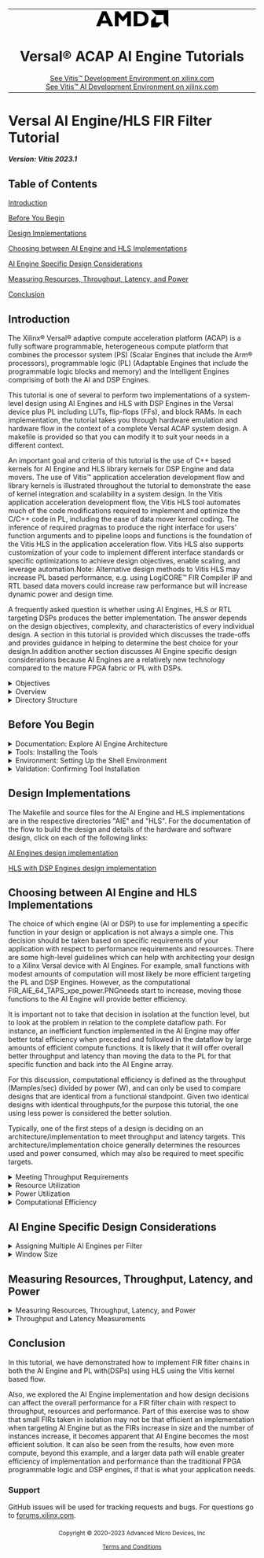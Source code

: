 ﻿<table class="sphinxhide" width="100%">
 <tr width="100%">
    <td align="center"><img src="https://raw.githubusercontent.com/Xilinx/Image-Collateral/main/xilinx-logo.png" width="30%"/><h1>Versal® ACAP AI Engine Tutorials</h1>
    <a href="https://www.xilinx.com/products/design-tools/vitis.html">See Vitis™ Development Environment on xilinx.com</br></a>
    <a href="https://www.xilinx.com/products/design-tools/vitis/vitis-ai.html">See Vitis™ AI Development Environment on xilinx.com</a>
    </td>
 </tr>
</table>

# Versal AI Engine/HLS FIR Filter Tutorial

***Version: Vitis 2023.1***

## Table of Contents
[Introduction](#introduction)

[Before You Begin](#before-you-begin)

[Design Implementations](#design-implementations)

[Choosing between AI Engine and HLS Implementations](#Choosing-between-AI-Engine-and-HLS-Implementations)

[AI Engine Specific Design Considerations](#ai-engine-specific-design-considerations)

[Measuring Resources, Throughput, Latency, and Power](#measuring-resources-throughput-latency-and-power)

[Conclusion](#Conclusion)

## Introduction

The Xilinx® Versal® adaptive compute acceleration platform (ACAP) is a fully software programmable, heterogeneous compute platform that combines the processor system (PS) (Scalar Engines that include the Arm® processors), programmable logic (PL) (Adaptable Engines that include the programmable logic blocks and memory) and the Intelligent Engines comprising of both the AI and DSP Engines.

This tutorial is one of several to perform two implementations of a system-level design using AI Engines and HLS with DSP Engines in the Versal device plus PL including LUTs, flip-flops (FFs), and block RAMs. In each implementation, the tutorial takes you through hardware emulation and hardware flow in the context of a complete Versal ACAP system design. A makefile is provided so that you can modify it to suit your needs in a different context.

An important goal and criteria of this tutorial is the use of C++ based kernels for AI Engine and HLS library kernels for DSP Engine and data movers. The use of Vitis™ application acceleration development flow and library kernels is illustrated throughout the tutorial to demonstrate the ease of kernel integration and scalability in a system design. In the Vitis application acceleration development flow, the Vitis HLS tool automates much of the code modifications required to implement and optimize the C/C++ code in PL, including the ease of data mover kernel coding. The inference of required pragmas to produce the right interface for users' function arguments and to pipeline loops and functions is the foundation of the Vitis HLS in the application acceleration flow. Vitis HLS also supports customization of your code to implement different interface standards or specific optimizations to achieve design objectives, enable scaling, and leverage automation.Note: Alternative design methods to Vitis HLS may increase PL based performance, e.g. using LogiCORE™ FIR Compiler IP and RTL based data movers could increase raw performance but will increase dynamic power and design time. 

A frequently asked question is whether using AI Engines, HLS or RTL targeting DSPs produces the better implementation. The answer depends on the design objectives, complexity, and characteristics of every individual design. A section in this tutorial is provided which discusses the trade-offs and provides  guidance in helping to determine the best choice for your design.In addition another section discusses AI Engine specific design considerations because AI Engines are a relatively new technology compared to the mature FPGA fabric or PL with DSPs.

<details>
<summary>Objectives</summary>

### Objectives
After completing the tutorial, you should be able to:
* Develop a system level design (FIR filter in this case) by identifying the algorithm and deploying the same algorithm on AI Engine and DSP Engines using Vitis HLS.
* Build a complete system design by going through the various steps in the Vitis unified software platform flow, including creating the AI Engine adaptive data flow (ADF) API graph, compiling the A72 host application, and compiling PL kernels, using the Vitis compiler (`v++`) to link the AI Engine and HLS kernels with the platform, and packaging the design. You will also be able to run the design through the hardware emulation and hardware flow in a mixed System C/RTL cycle-accurate/QEMU-based simulator
* Develop a consistent harness to have the data mover kernels maintain a similar interface with AI Engine/HLS kernels (with AXI4-stream) and DDR memory (memory-mapped AXI4)
* Develop an understanding of graph control APIs to enable run-time updates using the run-time parameter (RTP) interface for the AI Engine implementation and HLS APIs for controlling HLS/PL kernels
* Develop an understanding of the various factors that influence the performance, resources, latency, and power of AI Engine and HLS using DSP implementations, so that an informed choice can be made between the two implementations.

</details>

<details>
<summary>Overview</summary>

### Overview
This tutorial implements a FIR filter chain, one implementation targeted at AI Engines and another targeted at DSP Engines using Vitis HLS.

FIR filters provide a large design space to explore. For the purposes of this tutorial, the following parameters are held fixed/constant:
* Data Type: cint16
* Coefficient type: int16
* Symmetric FIR
* Fixed (i.e., non-reloadable) coefficients

The number of filter taps in the filters and the number of cascaded filters in the chain can be specified as parameters in the build process. Each filter in the chain consists of an identical number of taps with identical coefficients. While this is not necessarily a realistic design situation, it provides a simple means for generating, scaling and managing the filter chain. One further simplification is the use of a triangular window for the filter coefficients, allowing the taps to be generated simply through linear interpolation. (See https://www.recordingblogs.com/wiki/triangular-window or https://en.wikipedia.org/wiki/Window_function#Triangular_window)

The same filter chain is deployed in the two implementations using AI and DSP Engines. The design will compile through `v++`, and create a Petalinux-based platform via a script as well as generate the PDI and host application.

The makefile based  build process can be directed to build different length chains with a specified number of taps. A similar set of harnesses are developed and maintained between the two implementations to store input/output vectors in DDR memory and use the data mover kernels to move data to and from AI Engine and HLS FIR kernels. In both cases, XRT running A-72 controls data flow in compute and data mover kernels (graph control APIs control AI Engine kernels and HLS APIs control HLS/PL kernels).

</details>

<details>
  <summary>Directory Structure</summary>

### Directory Structure
```
filter_AIEvsHLS
+-- AIE.................................contains AI Engine implementation
|   +-- design .........................contains source and include files
|   |	+-- aie_src ....................AI Engine source code
|   |   +-- exec_files .................contains hw_emu launch script
|   |   +-- host_app_src ...............A72 application source code
|   |	+-- pl_src .....................PL (HLS) source code
|   |   +-- profiling_configs ..........contains xrt.ini file
|   |   +-- python_scripts .............contains script to generate co-efficients
|   |   +-- system_configs..............contains all system configuration files
|   |   +-- vivado_metrics_scripts......contains script for reporting utilisation and power from vivado
|   +-- images .........................contains images of the design
|   +-- Makefile .......................with recipes for each step of the design compilation
|   +-- description.json................required for internal regression 
|   +-- multi_params.json...............required for internal regression 
|   +-- sample_env_setup.sh ............contains all environment variables
+-- HLS.................................contains HLS FIR implementation, targeting DSP Engines
|   +-- design..........................contains source and include files
|   |   +-- directives.................contains directives for various vitis compilation stages like hls.pre_tcl etc
|   |   +-- exec_files .................contains hw_emu launch script
|   |   +-- host_app_src ...............A72 application source code
|   |	+-- pl_src .....................PL (HLS) source code
|   |   +-- profiling_configs ..........contains xrt.ini file
|   |   +-- python_scripts .............contains script to generate co-efficients
|   |   +-- system_configs..............contains all system configuration files
|   |   +-- vivado_metrics_scripts......contains script for reporting utilisation and power from vivado
|   +-- images .........................contains images of the design
|   +-- Makefile .......................with recipes for each step of the design compilation
|   +-- description.json................required for internal regression 
|   +-- multi_params.json...............required for internal regression 
|   +-- sample_env_setup.sh ............contains all environment variables
```

</details>

## Before You Begin

<details>
<summary>Documentation: Explore AI Engine Architecture</summary>

### *Documentation*: Explore AI Engine Architecture

* [AI Engine Development Design Process](https://www.xilinx.com/support/documentation-navigation/design-process/ai-engine-development.html)

* [AM011 AI Engine Architecture Manual](https://docs.xilinx.com/r/en-US/am011-versal-acap-trm)

* [Versal ACAP AI Engines for Dummies](https://forums.xilinx.com/t5/Design-and-Debug-Techniques-Blog/Versal-ACAP-AI-Engines-for-Dummies/ba-p/1132493)

</details>

<details>

<summary>Tools: Installing the Tools</summary>

### *Tools*: Installing the Tools

Tools Documentation:

* [Versal AI Engines Secure Site](https://www.xilinx.com/member/forms/registration/versal_ai_engines.html#documentation)

* [AI Engine Documentation](https://docs.xilinx.com/search/all?filters=Document_ID~%2522UG1076%2522_%2522UG1079%2522&content-lang=en-US)

To build and run the FIR filter tutorial (AI Engine and DSP implementations), you will need the following tools downloaded/installed:

* Install the [Vitis Software Platform 2023.1](https://docs.xilinx.com/r/en-US/ug1393-vitis-application-acceleration/Installation)

* Obtain licenses for AI Engine tools

* Follow the instructions in [Installing Xilinx Runtime and Platforms](https://docs.xilinx.com/r/en-US/ug1393-vitis-application-acceleration/Installing-Xilinx-Runtime-and-Platforms) (XRT)

* Download and set up the [VCK190 Vitis Platform for 2023.1](https://www.xilinx.com/member/vck190_headstart.html#docs)

* [DSP Library (DSPLib) Documentation](https://docs.xilinx.com/r/en-US/Vitis_Libraries/dsp/index.html)

* Download the [DSP Library](https://github.com/Xilinx/Vitis_Libraries/tree/master/dsp)

</details>

<details>
<summary>Environment: Setting Up the Shell Environment</summary>

### Environment: Setting Up the Shell Environment
When the elements of the Vitis software platform are installed, update the shell environment script. Set the environment variables to your system specific paths.

Edit `sample_env_setup.sh` script with your file paths:
```bash
export PLATFORM_REPO_PATHS= <YOUR-2023.1-PLATFORM-DIRECTORY>
export XILINX_VITIS = <YOUR-2023.1-VITIS-DIRECTORY>/2023.1
export COMMON_IMAGE_VERSAL=<YOUR-XILINX-VERSAL-COMMON-V2023.1-DIRECTORY>
export DSPLIBS_VITIS=<YOUR-PATH-TO-2023.1-DSP-LIBRARY>

source $COMMON_IMAGE_VERSAL/environment-setup-cortexa72-cortexa53-xilinx-linux
source $XILINX_VITIS/settings64.sh

```
Then source the environment script:
```bash
source sample_env_setup.sh
```  

</details>

<details>
<summary>Validation: Confirming Tool Installation</summary>

### Validation: Confirming Tool Installation
```bash
which vitis
which aiecompiler
```

Confirm that you have the VCK190 production base platform.
```bash
platforminfo --list | grep -m 1 -A 9 vck190_base
```
Output of the previous command should be as follows:
```bash
"baseName": "xilinx_vck190_base_202310_1",
            "version": "1.0",
            "type": "sdsoc",
            "dataCenter": "false",
            "embedded": "true",
            "externalHost": "false",
            "serverManaged": "false",
            "platformState": "pre_synth",
            "usesPR": "false",
```

</details>

## Design Implementations
The Makefile and source files for the AI Engine and HLS implementations are in the respective directories "AIE" and "HLS". For the documentation of the flow to build the design and details of the hardware and software design, click on each of the following links:

[AI Engines design implementation](AIE)

[HLS with DSP Engines design implementation](HLS)


## Choosing between AI Engine and HLS Implementations
The choice of which engine (AI or DSP) to use for implementing a specific function in your design or application is not always a simple one. This decision should be taken based on specific requirements of your application with respect to performance requirements and resources. There are some high-level guidelines which can help with architecting your design to a Xilinx Versal device with AI Engines. For example, small functions with modest amounts of computation will most likely be more efficient targeting the PL and DSP Engines. However, as the computational FIR_AIE_64_TAPS_xpe_power.PNGneeds start to increase, moving those functions to the AI Engine will provide better efficiency.

It is important not to take that decision in isolation at the function level, but to look at the problem in relation to the complete dataflow path. For instance, an inefficient function implemented in the AI Engine may offer better total efficiency when preceded and followed in the dataflow by large amounts of efficient compute functions. It is likely that it will offer overall better throughput and latency than moving the data to the PL for that specific function and back into the AI Engine array.

For this discussion, computational efficiency is defined as the throughput (Mamples/sec) divided by power (W), and can only be used to compare designs that are identical from a functional standpoint. Given two identical designs with identical throughputs,for the purpose this tutorial, the one using less power is considered the better solution.

Typically, one of the first steps of a design is deciding on an architecture/implementation to meet throughput and latency targets. This architecture/implementation choice generally determines the resources used and power consumed, which may also be required to meet specific targets.

<details>
<summary>Meeting Throughput Requirements</summary>

### Meeting Throughput Requirements

For DSP based design, the designer begins with an estimate of the system clock rate that the PL is capable of, and divides that by the desired filter throughput to determine how many clock cycles can be used to process a sample. By feeding this number into the FIR Compiler, the FIR is constructed with the minimum resources required to implement the design; the higher the clock cycles per sample, the fewer resources used.

For AI Engine based designs, a FIR kernel running on the AI Engine is executing its code at the AI Engine clock rate (which 1 GHz for the platform used). The maximum throughput of various filter configuration has been benchmarked and can be found on the [Vitis DSP Library Benchmark/QoR page](https://docs.xilinx.com/r/en-US/Vitis_Libraries/dsp/user_guide/L2/benchmark.html).

For the filter sizes selected in this tutorial, the following AI Engine throughputs were obtained:

| Taps | Throughput     |
|------|----------------|
|   15 | 1200    MSPS(*)|
|   64 | 329.969 MSPS   |
|  129 | 215.578 MSPS   |
|  240 | 134.48  MSPS   |

(*)Note: This result is I/O bound.

The previous table shows the achieved throughput using one AI Engine per FIR. It is possible within the AI Engine array architecture to cascade partial products between neighboring AI Engine tiles and this can help improve overall throughput for a function at the expense of additional resources being used. This is no different to traditional FPGA design in the PL. See [Assigning Multiple AI Engines per Filter](#assigning-multiple-ai-engines-per-filter).

</details>

<details>
<summary>Resource Utilization</summary>

### Resource Utilization

The AI Engine can reduce the overall requirement on the PL and DSPs in a design with a lot of vectorizable compute. For example, the following shows the required resources for the same 64-Tap FIR filter implemented in both AI Engine and PL with DSPs:

| Impl | Filters | Taps | Param        | Throughput    | LUTS  | Flops | DSP   | AIE   |
|------|---------|------|--------------|---------------|-------|-------|-------|-------|
| AIE  |     1   |   64 | win=256      | 329.969  MSPS |   191 |   568 |     0 |     1 |
| HLS  |     1   |   64 | ck_per_sam=1 | 497.41   MSPS |  5700 |  1794 |    64 |     0 |
| AIE  |    10   |   64 | win=256      | 329.635  MSPS |   190 |   568 |     0 |    10 |
| HLS  |    10   |   64 | ck_per_sam=1 | 477.772  MSPS | 17089 | 45820 |   640 |     0 |
| AIE  |     1   |  240 | win=256      | 134.48   MSPS |   191 |   568 |     0 |     1 |
| HLS  |     1   |  240 | ck_per_sam=4 | 124.8439 MSPS |  2357 |  7360 |    60 |     0 |
| AIE  |    10   |  240 | win=256      | 134.25   MSPS |   190 |   568 |     0 |    10 |
| HLS  |    10   |  240 | ck_per_sam=4 | 123.48   MSPS | 16687 | 62212 |   600 |     0 |

It is clear that the AI Engine implementation offers significant savings of PL resources, especially as the design size increases.

(*)Note: For the 240 tap FIR filter, the DSP version is processing one sample every four clock cycles. This reduces the throughput, but also proportionately reduces the logic and power. If ck_per_sam were to be set to one, it would provide four times the resources, but it would also utilize four times the resources and power, leading to an infeasible design from a resources point of view. In any design, targeting any architecture or technology, trade-offs exist and need to be understood to get the most efficient solution for your requirements.

</details>

<details>
<summary>Power Utilization</summary>

### Power Utilization
In general, smaller designs are more power efficient in the PL than in AI Engines, but the advantage switches over to AI Engines as the design becomes larger.
This can be seen in the following dynamic power graph for 240-tap FIR chains with 1 and 10 FIR filters connected sequentially. In the case of the HLS or DSP implementation, the power slope is a straight line. For the AI Engine implementation, a single filter starts off with a much higher dynamic power, but the slope is shallower, so we can see that the power utilization is better for a one DSP implementation of a single FIR filter , but the AI Engine implementation efficiency is better as the number of filters in a chain increases.In ten FIR filters in the chain, the power of the AI Engine implementation is using ~2.602 Watt less than that of the HLS and DSP based FIR filter chain.
Below table shows power utilization of FIR AIE and HLS for 240-taps

| No of Filters | AIE FIR    |   HLS FIR    |
|---------------|------------|--------------|
|      1        |   0.774    |   0.474      |
|      10       |   1.726    |   4.328      |

![Image of 240 Tap FIR filter dynamic power](images/FIR_240Taps_POWER_v_NoOfFilters.png)

(*)Note: DSP Refers to the HLS Implementation.

</details>

<details>
<summary>Computational Efficiency</summary>

### Computational Efficiency
Computational efficiency is a very common and important metric for comparing two designs. It is calculated by dividing the throughput by the power consumed (MegaSamples/Watt). For a given design, the one with a higher number is more efficient in its use of power to perform the computations.  In the following graph computational efficiency is plotted for a 240-tap FIR filter chain with 1 and 10 filters. For this graph the slope is not relevant, but whether for a given chain, the efficiency of a design is better or worse than the other implementation. Here we can see that the computation efficiency is better for a one DSP implementation of a single FIR filter , but the AI Engine implementation efficiency is better as the number of filters in a chain increases.
Below table shows computational efficiency of FIR AIE and HLS for 240-taps

| No of Filter  |   AIE FIR  |   HLS FIR    |
|---------------|------------|--------------|
|      1        |   173.746  |   263.3838   |
|      10       |  77.78099  |   28.5305    |


![Image of 240 Tap FIR computational efficiency](images/FIR_240Taps_ComputationalEfficiency_v_NoOfFilters.png)

(*)Note: DSP Refers to the HLS Implementation.

</details>

## AI Engine Specific Design Considerations

<details>
<summary>Assigning Multiple AI Engines per Filter</summary>

### Assigning Multiple AI Engines per Filter
For a HLS implementation, specifying the number of clocks per sample establishes the throughput and is the primary factor in determining how many resources are required, and the relationship is quite linear.

For the AI Engine DSPLib FIR filter kernels, the kernels provide a parameter called cascade length (CASC_LEN), which can be used to assign multiple AI Engines to a particular filter kernel. This results in increased throughput, but the relationship is not linear. The following graphs and table shows the results for a single 129 tap FIR filter, with CASC_LENs of 1,2, and 4.

| Cascade length | Throughput (MSPS)       |
|----------------|-------------------------|
|      1         |      215.578            | 
|      2         |      309.599            | 
|      4         |      387.054            | 


![Image of 129 Tap FIR filter metrics - Throughput vs Casc Length](images/FIR_129Taps_Throughput_v_CascLen.png)

| Cascade length | Dynamic power(mW)       |
|----------------|-------------------------|
|      1         |       0.769             |
|      2         |       0.850             |
|      4         |       1.020             |


![Image of 129 Tap FIR filter metrics - Power vs Casc Length](images/FIR_129Taps_Power_v_CascLen.png)



| CASCADE LENGTH |  Performance(MSPS/W)  |
|----------------|-----------------------|
|      1         |     280.3355          |
|      2         |     364.2341          |
|      4         |      387.054          |




![Image of 129 Tap FIR filter metrics - Computational Efficiency vs Casc Length](images/FIR_129Taps_ComputationalEfficiency_v_CascLen.png)

As can be seen, going from CASC_LEN =1 to CASC_LEN=2 produces a significant improvement in performance. Going from CASC_LEN=2 to CASC_LEN=4 increases performance even further, but offers diminishing returns. Given that power increases with increasing AI Engines, the resulting computation efficiency chart shows that adding more AI Engines can potentially decrease computational efficiency as seem in this case.

However, some application may need every bit of throughput performance available and are not power constrained, others may see the two cascade option as optimal as it gives the best performance while maintaining the design within the power constraints. All decisions should be made with the complete application and its requirements in mind.

The following table provides some additional information on data on throughput for various filter sizes implemented on the AI Engines using different cascade lengths:

| Filters | Taps | Throughput (CASC_LEN=1) | Throughput (CASC_LEN=2) | Throughput (CASC_LEN=4) |
|---------|------|-------------------------|-------------------------|-------------------------|
|     1   |   15 | 1200 MSPS(*)            | 1199.707 MSPS           | Too small to cascade    |
|     1   |   64 | 329.969 MSPS            | 419.959  MSPS           | 521.28 MSPS             |
|     1   |  129 | 215.578 MSPS            | 309.599  MSPS           | 387.054 MSPS            |
|     1   |  240 | 134.48 MSPS             | 222.216  MSPS           | 285.0052 MSPS           |

(*)Note: this result is I/O bound.

</details>

<details>
<summary>Window Size</summary>

### Window Size
The AI Engine processes data in bursts and these data bursts are transferred between AI Engines utilizing ping-pong buffers. The data from one engine is written into one of the two buffers and when it is filled, the buffers are swapped and the data read out by the downstream engine. The size of these data bursts is referred to as the window size, and establishing the optimum window size is a balancing act between throughput and latency. Larger window sizes provide higher throughput because there the burst overhead is less of an influence on the performance. However, latency increases proportionately to the window size.

Thus, the window size should be chosen to be just large enough such that the desired throughput target is met.

The following is data for the AI Engine with one 64-tap FIR filter example for various window sizes:

| Impl | Filters | Taps | Window Size | Latency  | Execution Time  | Throughput   |
|------|---------|------|-------------|----------|-----------------|--------------|
| AIE  |     1   |   64 |       64    | 0.3633us | 64.71  us       | 253.19  MSPS |
| AIE  |     1   |   64 |      256    | 1.020 us | 49.65333 us     | 329.969 MSPS |
| AIE  |     1   |   64 |     1024    | 3.783 us | 44.496 us       | 368.21  MSPS |
| AIE  |     1   |   64 |     2048    | 7.453 us | 41.88 us        | 391.21  MSPS |

If, for example, our throughput requirements were 250 MSPS, a window size of 64 would satisfy that performance requirement with the least amount of latency.

</details>

## Measuring Resources, Throughput, Latency, and Power

<details>
<summary>Measuring Resources, Throughput, Latency, and Power</summary>

### Resource and Power Utilization
The power and resource utilization information can be found in the report_dir directory, with the file name: fir_[aie|dsp]_<number_of_fir_filters>firs_<number_of_filter_taps>taps_utilization.txt

Or, if you wish to extract this information from the design yourself, open the project in Vivado tools:

`build/fir_aie_$(N_FIR_FILTERS)firs_$(N_FIR_TAPS)taps/[hw|hw_emu]/_x/link/vivado/vpl/prj/prj.xpr`

Open the implemented design and select **Report Utilization**. For AI Engine utilization and power, use Xilinx Power Estimator (XPE).

The utilization and power observations are shown in the following table.

#### AIE
|Filters|Taps| AI Engine Cores | Vector Load | Number Of Active Memory Banks | Memory R/W Rate | AI Engine Tiles | Interconnect Load | Power   | Performance (MSPS/Watt) |
|-------|----|-----------------|-------------|-------------------------------|-----------------|-----------------|-------------------|---------|-------------------------|
|     1 | 15 |        1        |    7%       |              10               |        2%       |        2        |         6%        | 684 mW  |         1754.38         |
|     1 | 64 |        1        |    30%      |              10               |       11%       |        2        |         6%        | 733 mW  |         450.162         |
|     1 |129 |        1        |    50%      |              10               |       15%       |        2        |         6%        | 769 mW  |        280.3355         |
|     1 |240 |        1        |    53%      |              10               |       16%       |        2        |         6%        | 774 mW  |          173.746        |
|    10 | 15 |       10        |    7%       |              64               |        2%       |       12        |         4%        |1217 mW  |          985.549        |
|    10 | 64 |       10        |    18%      |              64               |        9%       |       12        |         4%        |1453 mW  |          226.865        |
|    10 |129 |       10        |    27%      |              64               |       12%       |       12        |         4%        |1622 mW  |         132.5490        |
|    10 |240 |       10        |    33%      |              64               |       15%       |       12        |         4%        |1726 mW  |         77.78099        |

#### HLS
|Filters|Taps| LUTs  | FF (Regs) | DSPs | Dynamic Power | Performance (MSPS/Watt) |
|-------|----|-------|-----------|------|---------------|-------------------------|
|     1 | 15 |  1157 |    2501   |  16  |     150 mW    |         3324.593        |
|     1 | 64 |  5700 |    1794   |  64  |     392 mW    |         1268.903        |
|     1 |129 |  1806 |    4862   |  34  |     318 mW    |         392.72          |
|     1 |240 |  2357 |    7360   |  60  |     474 mW    |         263.38          |
|    10 | 15 |  4700 |   13600   | 160  |    1088 mW    |         450.15          |
|    10 | 64 | 17089 |   45820   | 640  |    3398 mW    |         140.60          |
|    10 |129 | 10959 |   37174   | 340  |    2205 mW    |          56.19          |
|    10 |240 | 16687 |   62212   | 600  |    4328 mW    |         28.5305         |

#### Power from XPE vs HW

**AIE**
|Filters|Taps| xpe Load(in A) | HW Load(in A) |
|-------|----|----------------|---------------|
|    10 | 64 |      2.834     |    2.93307    |
|    10 |240 |      2.844     |    3.30939    |

**HLS**
|Filters|Taps| xpe Load(in A) | HW Load(in A) |
|-------|----|----------------|---------------|
|    10 | 64 |      4.559     |    3.6611     |
|    10 |240 |      5.73      |   4.64931     |

</details>

<details>
<summary>Throughput and Latency Measurements</summary>

### Throughput and Latency Measurements
To maintain consistency between the AI Engine and DSP implementation, the same flow to measure throughput is used to run the design in hardware and capture trace data in run time. Refer to the [Vitis Unified Software Development Platform documentation](https://docs.xilinx.com/v/u/en-US/ug1416-vitis-documentation) for more information.


To setup the flow to measure throughput, refer to the section "Run on Hardware" in the AI Engine and HLS implementation documentation, and run the application.

After the application has been run, three files will be created:
* device_trace_0.csv
* hal_host_trace.csv
* xrt.run_summary
Transfer the .csv and _summary files back to the run_dir directory, for example:
```
scp -r *.csv *_summary <user>@10.10.71.101:<path>

```
Then view the summary file with `vitis_analyzer xrt.run_summary` command and select `Timeline Trace`:

A trace of the AI Engine implementation with N_FIR_FILTERS=1 and N_FIR_TAPS=64 of TARGET=hw is shown in the following figure:
![Image of FIR filter AI Engine implementation 1 Filters 64 Taps HW Trace](images/FIR_AIE_64_TAPS_hw.PNG)

The time reported by trace is with the dat mover kernel running at 156.250MHz. Since the data mover kernel is running at 300MHz, we need to scale the time data.

To measure throughput, the cursors are lined up with the start and end of the read (datamover_0.strmInpFromFIR) stream (cursor times with us resolution can be obtained by zooming in further):
```
	Processing time = (End Timestamp of strmInpFromFIR - Start Timestamp of strmInpFromFIR)
	
	Processing time (with 156.250MHz) = 93.741us
	Processing time (scaled to 300MHz)= (93.741 * (156.25/300)) us
					  = 48.823us

	Throughput = (Input Sample * Iterations) /(Processing time)
          	   = (2048 x 8 ) / 48.823us
         	   =  335 Msamples / sec
```

To measure latency, the measurement is made from the start of the write (datamover_0.strmOutToFIR) stream to the start of the read (datamover_0.strmInpFromFIR) stream:
```
	Latency = (Start Timestamp of strmInpFromFIR - Start Timestamp of strmOutToFIR)

	Latency (with 156.250MHz)  = 2.010us
	Latency (scaled to 300MHz) = (2.010 * (156.25/300)) us
				   = 1.0468 us



```

A trace of the AI Engine implementation with N_FIR_FILTERS=1 and N_FIR_TAPS=64 of TARGET=hw_emu is shown in the following figure:
![Image of FIR filter AI Engine implementation 1 Filters 64 Taps HW_EMU Trace](images/FIR_AIE_64_TAPS_hw_emu.PNG)


To measure throughput, the cursors are lined up with the start and end of the read (datamover_0.strmInpFromFIR) stream (cursor times with us resolution can be obtained by zooming in further):
```
	Processing time = (End Timestamp of strmInpFromFIR - Start Timestamp of strmInpFromFIR)
			= 49.6533 us

	Throughput = (Input Sample * Iterations) /(Processing time)
          	   = (2048 x 8 ) / 49.6533 us
     	           = 329.967 Msamples / sec

```
## Latency calculation of 64 Taps, 1 Filter is below.

To measure latency, the measurement is made from the start of the write (datamover_0.strmOutToFIR) stream to the start of the read (datamover_0.strmInpFromFIR) stream:
```
	Latency = (Start Timestamp of strmInpFromFIR - Start Timestamp of strmOutToFIR)
		= 1.020 us
```

</details>

## Conclusion

In this tutorial, we have demonstrated how to implement FIR filter chains in both the AI Engine and PL with(DSPs) using HLS using the Vitis kernel based flow.

Also, we explored the AI Engine implementation and how design decisions can affect the overall performance for a FIR filter chain with respect to throughput, resources and performance. Part of this exercise was to show that small FIRs taken in isolation may not be that efficient an implementation when targeting AI Engine but as the FIRs increase in size and the number of instances increase, it becomes apparent that AI Engine becomes the most efficient solution. It can also be seen from the results, how even more compute, beyond this example, and a larger data path will enable greater efficiency of implementation and performance than the traditional FPGA programmable logic and DSP engines, if that is what your application needs.


### Support

GitHub issues will be used for tracking requests and bugs. For questions go to [forums.xilinx.com](http://forums.xilinx.com/).



<p class="sphinxhide" align="center"><sub>Copyright © 2020–2023 Advanced Micro Devices, Inc</sub></p>

<p class="sphinxhide" align="center"><sup><a href="https://www.amd.com/en/corporate/copyright">Terms and Conditions</a></sup></p>

